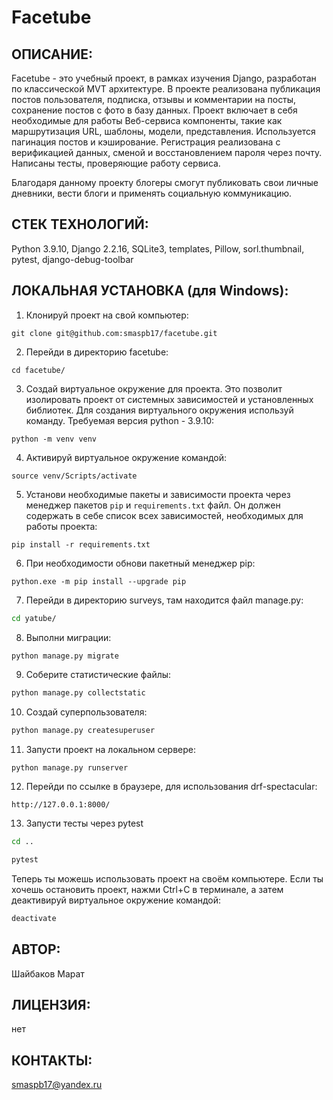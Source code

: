 # Facetube
## ОПИСАНИЕ:
Facetube - это учебный проект, в рамках изучения Django, разработан по классической МVТ архитектуре. В проекте реализована публикация постов пользователя, подписка, отзывы и комментарии на посты, сохранение постов с фото в базу данных. Проект включает в себя необходимые для работы Веб-сервиса компоненты, такие как маршрутизация URL, шаблоны, модели, представления. Используется пагинация постов и кэширование. Регистрация реализована с верификацией данных, сменой и восстановлением пароля через почту. Написаны тесты, проверяющие работу сервиса.

Благодаря данному проекту блогеры смогут публиковать свои личные дневники, вести блоги и применять социальную коммуникацию. 
## СТЕК ТЕХНОЛОГИЙ:
Python 3.9.10, Django 2.2.16, SQLite3, templates, Pillow, sorl.thumbnail, pytest, django-debug-toolbar

## ЛОКАЛЬНАЯ УСТАНОВКА (для Windows):

1. Клонируй проект на свой компьютер:
```
git clone git@github.com:smaspb17/facetube.git
```
2. Перейди в директорию facetube:
```
cd facetube/
```
3. Создай виртуальное окружение для проекта. Это позволит изолировать проект от системных зависимостей и установленных библиотек. Для создания виртуального окружения используй команду. Требуемая версия python - 3.9.10:
```
python -m venv venv
```
4. Активируй виртуальное окружение командой:
```
source venv/Scripts/activate
```
5. Установи необходимые пакеты и зависимости проекта через менеджер пакетов `pip` и `requirements.txt` файл. Он должен содержать в себе список всех зависимостей, необходимых для работы проекта:
```
pip install -r requirements.txt
```
6. При необходимости обнови пакетный менеджер pip:
``` 
python.exe -m pip install --upgrade pip
```
7. Перейди в директорию surveys, там находится файл manage.py:
```cmd
cd yatube/
```
8. Выполни миграции:
```cmd
python manage.py migrate
```
9. Соберите статистические файлы:
```cmd
python manage.py collectstatic
```
10. Создай суперпользователя:
```cmd
python manage.py createsuperuser
```
11. Запусти проект на локальном сервере:
```
python manage.py runserver
```
12. Перейди по ссылке в браузере, для использования drf-spectacular:
```
http://127.0.0.1:8000/
```
13. Запусти тесты через pytest
```cmd
cd ..
```
```cmd
pytest
```
Теперь ты можешь использовать проект на своём компьютере. Если ты хочешь остановить проект, нажми Ctrl+C в терминале, а затем деактивируй виртуальное окружение командой:
```cmd
deactivate
```

## АВТОР:

Шайбаков Марат

## ЛИЦЕНЗИЯ:

нет

## КОНТАКТЫ:

smaspb17@yandex.ru

